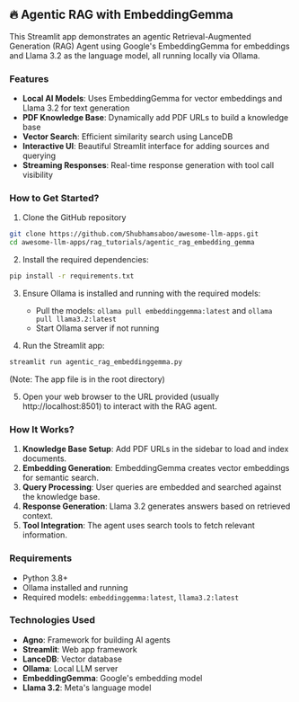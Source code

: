 ## 🔥 Agentic RAG with EmbeddingGemma

This Streamlit app demonstrates an agentic Retrieval-Augmented Generation (RAG) Agent using Google's EmbeddingGemma for embeddings and Llama 3.2 as the language model, all running locally via Ollama.

### Features

- **Local AI Models**: Uses EmbeddingGemma for vector embeddings and Llama 3.2 for text generation
- **PDF Knowledge Base**: Dynamically add PDF URLs to build a knowledge base
- **Vector Search**: Efficient similarity search using LanceDB
- **Interactive UI**: Beautiful Streamlit interface for adding sources and querying
- **Streaming Responses**: Real-time response generation with tool call visibility

### How to Get Started?

1. Clone the GitHub repository
```bash
git clone https://github.com/Shubhamsaboo/awesome-llm-apps.git
cd awesome-llm-apps/rag_tutorials/agentic_rag_embedding_gemma
```

2. Install the required dependencies:
```bash
pip install -r requirements.txt
```

3. Ensure Ollama is installed and running with the required models:
   - Pull the models: `ollama pull embeddinggemma:latest` and `ollama pull llama3.2:latest`
   - Start Ollama server if not running

4. Run the Streamlit app:
```bash
streamlit run agentic_rag_embeddinggemma.py
```
   (Note: The app file is in the root directory)

5. Open your web browser to the URL provided (usually http://localhost:8501) to interact with the RAG agent.

### How It Works?

1. **Knowledge Base Setup**: Add PDF URLs in the sidebar to load and index documents.
2. **Embedding Generation**: EmbeddingGemma creates vector embeddings for semantic search.
3. **Query Processing**: User queries are embedded and searched against the knowledge base.
4. **Response Generation**: Llama 3.2 generates answers based on retrieved context.
5. **Tool Integration**: The agent uses search tools to fetch relevant information.

### Requirements

- Python 3.8+
- Ollama installed and running
- Required models: `embeddinggemma:latest`, `llama3.2:latest`

### Technologies Used

- **Agno**: Framework for building AI agents
- **Streamlit**: Web app framework
- **LanceDB**: Vector database
- **Ollama**: Local LLM server
- **EmbeddingGemma**: Google's embedding model
- **Llama 3.2**: Meta's language model

<!-- Updated: 2025-09-16 -->

<!-- Updated: 2025-09-16 -->

<!-- Updated: 2025-09-16 -->

<!-- Updated: 2025-09-16 -->

<!-- Updated: 2025-09-16 -->

<!-- Updated: 2025-09-16 -->

<!-- Updated: 2025-09-16 -->

<!-- Updated: 2025-09-16 -->

<!-- Updated: 2025-09-16 -->

<!-- Updated: 2025-09-16 -->
